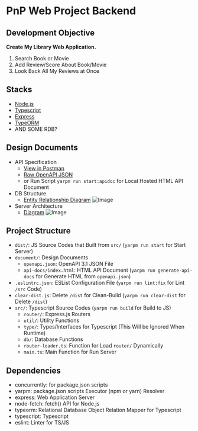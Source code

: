 # PnP Web Project Backend

## Development Objective

**Create My Library Web Application.**

1. Search Book or Movie
2. Add Review/Score About Book/Movie
3. Look Back All My Reviews at Once

## Stacks

* [Node.js](https://nodejs.org/)
* [Typescript](https://www.typescriptlang.org/)
* [Express](https://expressjs.com/)
* [TypeORM](https://typeorm.io/)
* AND SOME RDB?

## Design Documents

* API Specification
    * [View in Postman](https://www.postman.com/cryosat-geoscientist-62068423/workspace/pnp-web-mylib-backend/api/c44990c1-325b-4681-933c-8746353ebb6b)
    * [Raw OpenAPI JSON](https://github.com/jhchoi123/PnP.Web.MyLib.Backend/blob/master/document/openapi.json)
    * or Run Script `yarpm run start:apidoc` for Local Hosted HTML API Document
* DB Structure
    * [Entity Relationship Diagram](https://github.com/jhchoi123/PnP.Web.MyLib.Backend/blob/master/document/ERD.png)
      ![Image](https://raw.githubusercontent.com/jhchoi123/PnP.Web.MyLib.Backend/master/document/ERD.png)
* Server Architecture
    * [Diagram](https://github.com/jhchoi123/PnP.Web.MyLib.Backend/blob/master/document/Server%20Architecture%20Diagram.png)
      ![Image](https://raw.githubusercontent.com/jhchoi123/PnP.Web.MyLib.Backend/master/document/Server%20Architecture%20Diagram.png)

## Project Structure

* `dist/`: JS Source Codes that Built from `src/` (`yarpm run start` for Start Server)
* `document/`: Design Documents
    * `openapi.json`: OpenAPI 3.1 JSON File
    * `api-docs/index.html`: HTML API Document (`yarpm run generate-api-docs` for Generate HTML from `openapi.json`)
* `.eslintrc.json`: ESList Configuration File (`yarpm run lint:fix` for Lint `/src` Code)
* `clear-dist.js`: Delete `/dist` for Clean-Build (`yarpm run clear-dist` for Delete `/dist`)
* `src/`: Typescript Source Codes (`yarpm run build` for Build to JS)
    * `router/`: Express.js Routers
    * `util/`: Utility Functions
    * `type/`: Types/Interfaces for Typescript (This Will be Ignored When Runtime)
    * `db/`: Database Functions
    * `router-loader.ts`: Function for Load `router/`  Dynamically
    * `main.ts`: Main Function for Run Server

## Dependencies

* concurrently: for package.json scripts
* yarpm: package.json scripts Executor (npm or yarn) Resolver
* express: Web Application Server
* node-fetch: fetch() API for Node.js
* typeorm: Relational Database Object Relation Mapper for Typescript
* typescript: Typescript
* eslint: Linter for TS/JS
